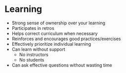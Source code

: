 # Learning
* Strong sense of ownership over your learning
* Participates in retros
* Helps correct curriculum when necessary
* Reinforces and encourages good practices/exercises
* Effectively prioritize individual learning
* Can learn without support
  * No instructors
  * No students
* Can ask effective questions without wasting time
